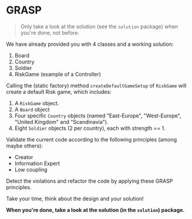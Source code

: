 # GRASP

> Only take a look at the solution (see the `solution` package) when you're done, not before.

We have already provided you with 4 classes and a working solution:
1. Board
2. Country
3. Soldier
4. RiskGame (example of a Controller)

Calling the (static factory) method `createDefaultGameSetup` of `RiskGame` will create a default Risk game, which includes:
1. A `RiskGame` object.
2. A `Board` object
3. Four specific `Country` objects (named "East-Europe", "West-Europe", "United Kingdom" and "Scandinavia").
4. Eight `Soldier` objects (2 per country), each with strength == 1.
 
Validate the current code according to the following principles (among maybe others):
- Creator
- Information Expert
- Low coupling

Detect the violations and refactor the code by applying these GRASP principles.

Take your time, think about the design and your solution!

**When you're done, take a look at the solution (in the `solution`) package.**
